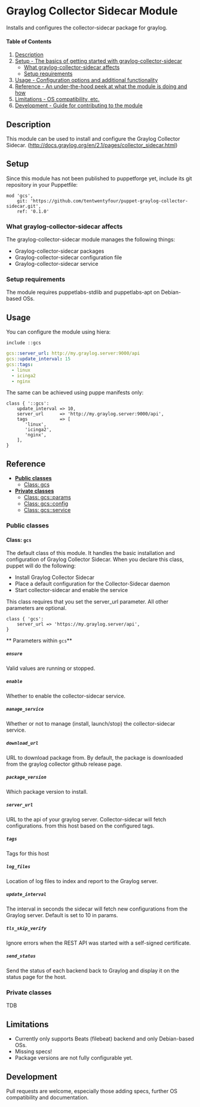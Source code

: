 # Graylog Collector Sidecar Module

Installs and configures the collector-sidecar package for graylog.


#### Table of Contents

1. [Description](#description)
1. [Setup - The basics of getting started with graylog-collector-sidecar](#setup)
    * [What graylog-collector-sidecar affects](#what-graylog-collector-sidecar-affects)
    * [Setup requirements](#setup-requirements)
1. [Usage - Configuration options and additional functionality](#usage)
1. [Reference - An under-the-hood peek at what the module is doing and how](#reference)
1. [Limitations - OS compatibility, etc.](#limitations)
1. [Development - Guide for contributing to the module](#development)

## Description

This module can be used to install and configure the Graylog Collector Sidecar. (http://docs.graylog.org/en/2.1/pages/collector_sidecar.html)

## Setup

Since this module has not been published to puppetforge yet, include its git repository in your Puppetfile:

```
mod 'gcs',
    git: 'https://github.com/tentwentyfour/puppet-graylog-collector-sidecar.git',
    ref: '0.1.0'
```

### What graylog-collector-sidecar affects

The graylog-collector-sidecar module manages the following things:

* Graylog-collector-sidecar packages
* Graylog-collector-sidecar configuration file
* Graylog-collector-sidecar service

### Setup requirements

The module requires puppetlabs-stdlib and puppetlabs-apt on Debian-based OSs.

## Usage

You can configure the module using hiera:

```
include ::gcs
```

```yaml
gcs::server_url: http://my.graylog.server:9000/api
gcs::update_interval: 15
gcs::tags:
  - linux
  - icinga2
  - nginx
```

The same can be achieved using puppe manifests only:

```
class { '::gcs':
    update_interval => 10,
    server_url      => 'http://my.graylog.server:9000/api',
    tags            => [
       'linux',
       'icinga2',
       'nginx',
    ],
}
```

## Reference

- [**Public classes**](#public-classes)
    - [Class: gcs](#class-gcs)
- [**Private classes**](#private-classes)
    - [Class: gcs::params](#class-gcs-params)
    - [Class: gcs::config](#class-gcs-config)
    - [Class: gcs::service](#class-gcs-service)

### Public classes

#### Class: `gcs`

The default class of this module. It handles the basic installation and configuration of Graylog Collector Sidecar.
When you declare this class, puppet will do the following:

* Install Graylog Collector Sidecar
* Place a default configuration for the Collector-Sidecar daemon
* Start collector-sidecar and enable the service

This class requires that you set the server_url parameter. All other parameters are optional.

``` puppet
class { 'gcs':
    server_url => 'https://my.graylog.server/api',
}
```

** Parameters within `gcs`**

##### `ensure`
Valid values are running or stopped.

##### `enable`
Whether to enable the collector-sidecar service.

##### `manage_service`
Whether or not to manage (install, launch/stop) the collector-sidecar service.

##### `download_url`
URL to download package from.
By default, the package is downloaded from the graylog collector github release page.

##### `package_version`
Which package version to install.

##### `server_url`
URL to the api of your graylog server. Collector-sidecar will fetch configurations.
from this host based on the configured tags.

##### `tags`
Tags for this host

##### `log_files`
Location of log files to index and report to the Graylog server.

##### `update_interval`
The interval in seconds the sidecar will fetch new configurations from the Graylog server.
Default is set to 10 in params.

##### `tls_skip_verify`
Ignore errors when the REST API was started with a self-signed certificate.

##### `send_status`
Send the status of each backend back to Graylog and display it on the status page for the host.

### Private classes

TDB

## Limitations

- Currently only supports Beats (filebeat) backend and only Debian-based OSs.
- Missing specs!
- Package versions are not fully configurable yet.

## Development

Pull requests are welcome, especially those adding specs, further OS compatibility and documentation.